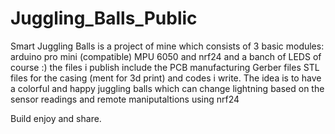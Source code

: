 # Juggling_Balls_Public
Smart Juggling Balls is a project of mine which consists of 3 basic modules: 
arduino pro mini (compatible) MPU 6050 and nrf24
and a banch of LEDS of course :)
the files i publish include the PCB manufacturing Gerber files
STL files for the casing (ment for 3d print)
and codes i write.
The idea is to have a colorful and happy juggling balls which can change lightning based on the sensor readings 
and remote maniputaltions using nrf24

Build enjoy and share.
